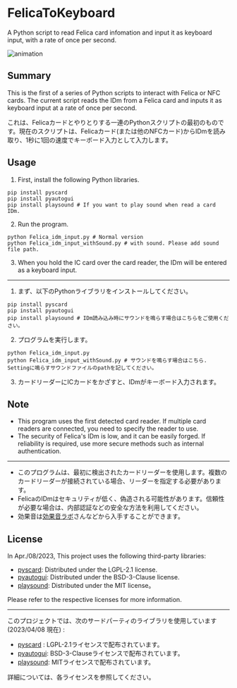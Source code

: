 # FelicaToKeyboard
A Python script to read Felica card infomation and input it as keyboard input, with a rate of once per second.

![animation](https://github.com/noguhiro2002/FelicaToKeyboard/blob/main/readme/animation.gif?raw=true)


## Summary 
This is the first of a series of Python scripts to interact with Felica or NFC cards. The current script reads the IDm from a Felica card and inputs it as keyboard input at a rate of once per second.

これは、Felicaカードとやりとりする一連のPythonスクリプトの最初のものです。現在のスクリプトは、Felicaカード(または他のNFCカード)からIDmを読み取り、1秒に1回の速度でキーボード入力として入力します。

## Usage

1. First, install the following Python libraries.

```
pip install pyscard 
pip install pyautogui
pip install playsound # If you want to play sound when read a card IDm.
```

2. Run the program.

```
python Felica_idm_input.py # Normal version
python Felica_idm_input_withSound.py # with sound. Please add sound file path.
```

3. When you hold the IC card over the card reader, the IDm will be entered as a keyboard input.

---

1. まず、以下のPythonライブラリをインストールしてください。

```
pip install pyscard
pip install pyautogui
pip install playsound # IDm読み込み時にサウンドを鳴らす場合はこちらをご使用ください。
```

2. プログラムを実行します。

```
python Felica_idm_input.py
python Felica_idm_input_withSound.py # サウンドを鳴らす場合はこちら. Settingに鳴らすサウンドファイルのpathを記してください。
```

3. カードリーダーにICカードをかざすと、IDmがキーボード入力されます。

## Note

- This program uses the first detected card reader. If multiple card readers are connected, you need to specify the reader to use.
- The security of Felica's IDm is low, and it can be easily forged. If reliability is required, use more secure methods such as internal authentication.

---

- このプログラムは、最初に検出されたカードリーダーを使用します。複数のカードリーダーが接続されている場合、リーダーを指定する必要があります。
- FelicaのIDmはセキュリティが低く、偽造される可能性があります。信頼性が必要な場合は、内部認証などの安全な方法を利用してください。
- 効果音は[効果音ラボ](https://soundeffect-lab.info/)さんなどから入手することができます。

## License

In Apr./08/2023, This project uses the following third-party libraries:

- [pyscard](https://github.com/LudovicRousseau/pyscard): Distributed under the LGPL-2.1 license.
- [pyautogui](https://github.com/asweigart/pyautogui): Distributed under the BSD-3-Clause license.
- [playsound](https://github.com/TaylorSMarks/playsound): Distributed under the MIT license。

Please refer to the respective licenses for more information.

---

このプロジェクトでは、次のサードパーティのライブラリを使用しています (2023/04/08 現在) :

- [pyscard](https://github.com/LudovicRousseau/pyscard) : LGPL-2.1ライセンスで配布されています。
- [pyautogui](https://github.com/asweigart/pyautogui): BSD-3-Clauseライセンスで配布されています。
- [playsound](https://github.com/TaylorSMarks/playsound): MITライセンスで配布されています。

詳細については、各ライセンスを参照してください。
